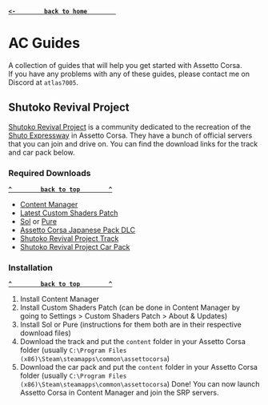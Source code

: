 **[`<-        back to home        `](README.md)**
# AC Guides
A collection of guides that will help you get started with Assetto Corsa.  
If you have any problems with any of these guides, please contact me on Discord at `atlas7005`.

## Shutoko Revival Project
[Shutoko Revival Project](https://discord.gg/shutokorevivalproject) is a community dedicated to the recreation of the [Shuto Expressway](https://en.wikipedia.org/wiki/Shuto_Expressway) in Assetto Corsa. They have a bunch of official servers that you can join and drive on. You can find the download links for the track and car pack below.
### Required Downloads
**[`^        back to top        ^`](#ac-guides)**
- [Content Manager](https://github.com/gro-ove/actools/releases/latest/download/Content.Manager.zip)
- [Latest Custom Shaders Patch](https://acstuff.ru/patch/)
- [Sol](https://www.racedepartment.com/downloads/sol.24914/) or [Pure](https://www.patreon.com/peterboese)
- [Assetto Corsa Japanese Pack DLC](https://store.steampowered.com/app/467980/Assetto_corsa__Japanese_Pack/)
- [Shutoko Revival Project Track](https://mega.nz/file/siIBBKzY#NLQoj4EKpC4atf8KDJ_KEl3uSnHWpQlR5fOb6vbc9k4)
- [Shutoko Revival Project Car Pack](https://files.shutokorevivalproject.com/SRP_Car_Pack_3.2+Traffic_Cars_1.21.7z)

### Installation
**[`^        back to top        ^`](#ac-guides)**
1. Install Content Manager
2. Install Custom Shaders Patch (can be done in Content Manager by going to Settings > Custom Shaders Patch > About & Updates)
3. Install Sol or Pure (instructions for them both are in their respective download files)
4. Download the track and put the `content` folder in your Assetto Corsa folder (usually `C:\Program Files (x86)\Steam\steamapps\common\assettocorsa`)
5. Download the car pack and put the `content` folder in your Assetto Corsa folder (usually `C:\Program Files (x86)\Steam\steamapps\common\assettocorsa`)
Done! You can now launch Assetto Corsa in Content Manager and join the SRP servers.